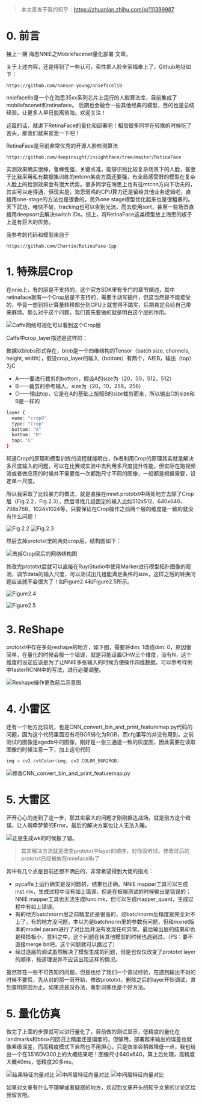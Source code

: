 > 本文首发于我的知乎：https://zhuanlan.zhihu.com/p/111399987
# 0. 前言
接上一期 海思NNIE之Mobilefacenet量化部署 文章。

关于上述内容，还是得到了一些认可，索性把人脸全家福奉上了，Github地址如下：

`https://github.com/hanson-young/nniefacelib`


nniefacelib是一个在海思35xx系列芯片上运行的人脸算法库，目前集成了mobilefacenet和retinaface。 后期也会融合一些其他经典的模型，目的也是总结经验，让更多人早日脱离苦海。欢迎关注！

这篇的话，就讲下RetinaFace的量化和部署吧！相信很多同学在转换的时候吃了苦头，那我们就来宣泄一下吧！

RetinaFace是目前非常优秀的开源人脸检测算法

`https://github.com/deepinsight/insightface/tree/master/RetinaFace`

实测效果确实很棒，鲁棒性强，关键点准，能够识别比较复杂场景下的人脸，甚至于比我采用私有数据集训练的mtcnn某些方面还要强，有全局感受野的模型在复杂人脸上的检测效果会有很大优势。很多同学在海思上也有往mtcnn方向下功夫的，其实可以走得通，但现实是，海思弱鸡的CPU算力还是留给其他业务逻辑吧，直接用one-stage的方法也是很香的。另外one stage模型优化起来也是很粗暴的。天下武功，唯快不破，tracking也可以告别光流，而去使用sort，甚至一些场景直接用deepsort去解决switch IDs。综上，将RetinaFace这类模型放上海思的板子上是有巨大的优势。

我参考的代码和模型来自于 


`https://github.com/Charrin/RetinaFace-Cpp`


# 1. 特殊层Crop
在nnie上，有的层是不支持的，这个官方SDK里有专门的章节描述，其中retinaface就有一个Crop层是不支持的，需要手动写插件，但这当然是不能接受的，毕竟一想到将计算量转移部分到CPU上就觉得不踏实，后期肯定会给自己带来麻烦。那么对于这个问题，我们首先要做的就是明白这个层的作用。

![Caffe网络可视化可以看到这个Crop层](https://img-blog.csdnimg.cn/20200531184822250.png?x-oss-process=image/watermark,type_ZmFuZ3poZW5naGVpdGk,shadow_10,text_aHR0cHM6Ly9ibG9nLmNzZG4ubmV0L2p1c3Rfc29ydA==,size_16,color_FFFFFF,t_70)

Caffe中crop_layer描述是这样的：

数据以blobs形式存在，blob是一个四维结构的Tensor（batch size, channels, height, width），假设crop_layer的输入（bottom）有两个，A和B，输出（top）为C

- A——要进行裁剪的bottom，假设A的size为（20，50，512，512）
- B——裁剪的参考输入，size为（20，10，256，256）
- C——输出top，它是在A的基础上按照B的size裁剪而来，所以输出C的size和B是一样的

```bash
layer {
  name: "crop0"
  type: "Crop"
  bottom: "A"
  bottom: "B"
  top: "C"
}
```

知道Crop的原理和模型训练的流程就能明白，作者利用Crop的原理其实就是解决多尺度输入的问题，可以在比赛或实验中去利用多尺度提升性能，但实际在跑视频流或者做应用的时候并不需要每一次都跑尺寸不同的图像，一般都是根据需要，设定单一尺度。

所以我采取了比较暴力的做法，就是直接在mnet.prototxt中两处地方去除了Crop层（Fig.2.2，Fig.2.3），然后寻找几组固定的输入比如512x512、640x640、768x768、1024x1024等，只要保证在Crop操作之前两个层的维度是一致的就没有什么问题！

![Fig.2.2](https://img-blog.csdnimg.cn/20200531185259625.png?x-oss-process=image/watermark,type_ZmFuZ3poZW5naGVpdGk,shadow_10,text_aHR0cHM6Ly9ibG9nLmNzZG4ubmV0L2p1c3Rfc29ydA==,size_16,color_FFFFFF,t_70)
![Fig.2.3](https://img-blog.csdnimg.cn/20200531185923541.png?x-oss-process=image/watermark,type_ZmFuZ3poZW5naGVpdGk,shadow_10,text_aHR0cHM6Ly9ibG9nLmNzZG4ubmV0L2p1c3Rfc29ydA==,size_16,color_FFFFFF,t_70)

然后去掉prototxt里的两处crop后，结构图如下：

![去掉Crop层后的网络结构图](https://img-blog.csdnimg.cn/20200531190007249.png?x-oss-process=image/watermark,type_ZmFuZ3poZW5naGVpdGk,shadow_10,text_aHR0cHM6Ly9ibG9nLmNzZG4ubmV0L2p1c3Rfc29ydA==,size_16,color_FFFFFF,t_70)

修改完prototxt后就可以直接在RuyiStudio中使用Marker进行模型拓扑图像的观测，调节data的输入尺度，可以测试出几组能满足条件的size，这样之后的转换问题应该就不会很大了！如Figure2.4和Figure2.5所示。

![Figure2.4](https://img-blog.csdnimg.cn/20200531190111623.png?x-oss-process=image/watermark,type_ZmFuZ3poZW5naGVpdGk,shadow_10,text_aHR0cHM6Ly9ibG9nLmNzZG4ubmV0L2p1c3Rfc29ydA==,size_16,color_FFFFFF,t_70)

![Figure2.5](https://img-blog.csdnimg.cn/2020053119013199.png?x-oss-process=image/watermark,type_ZmFuZ3poZW5naGVpdGk,shadow_10,text_aHR0cHM6Ly9ibG9nLmNzZG4ubmV0L2p1c3Rfc29ydA==,size_16,color_FFFFFF,t_70)

# 3. ReShape
prototxt中存在多处reshape的地方，如下图，需要将dim: 1改成dim: 0，原因很简单，在量化的时候会报一个错误，就是只能设置CHW三个维度，没有N，这个维度的设定应该是为了让NNIE多张输入的时候方便操作四维数据，可以参考样例中fasterRCNN中的写法，进行必要调整。

![Reshape操作更改前后示意图](https://img-blog.csdnimg.cn/2020053119025320.png?x-oss-process=image/watermark,type_ZmFuZ3poZW5naGVpdGk,shadow_10,text_aHR0cHM6Ly9ibG9nLmNzZG4ubmV0L2p1c3Rfc29ydA==,size_16,color_FFFFFF,t_70)
# 4. 小雷区
还有一个地方比较坑，也是CNN_convert_bin_and_print_featuremap.py代码的问题，因为这个代码里面没有将BGR转化为RGB，而cfg里写的并没有用到，之前测试的图像是agedb中的图像，刚好是一张三通道一致的灰度图，因此需要在读取图像的时候注意一下，加上这句代码

```c++
img = cv2.cvtColor(img, cv2.COLOR_BGR2RGB)
```

![修改CNN_convert_bin_and_print_featuremap.py](https://img-blog.csdnimg.cn/20200531190345401.png?x-oss-process=image/watermark,type_ZmFuZ3poZW5naGVpdGk,shadow_10,text_aHR0cHM6Ly9ibG9nLmNzZG4ubmV0L2p1c3Rfc29ydA==,size_16,color_FFFFFF,t_70)


# 5. 大雷区
开开心心的走到了这一步，那其实最大的问题才刚刚抵达战场。就是前方这个错误，让人魂牵梦萦的Error。最后的解决方案也让人无法入睡。


![正是生成wk的时候报了错。](https://img-blog.csdnimg.cn/20200531190606359.png?x-oss-process=image/watermark,type_ZmFuZ3poZW5naGVpdGk,shadow_10,text_aHR0cHM6Ly9ibG9nLmNzZG4ubmV0L2p1c3Rfc29ydA==,size_16,color_FFFFFF,t_70)

> 其实解决方法就是改变prototxt中layer的顺序，对你没听过。修改过后的prototxt已经被放在nniefacelib了

其中有几个点是目前还想不明白的，非常希望得到大佬的指点：

- pycaffe上运行确实是没问题的，结果也正确。NNIE mapper工具可以生成inst.mk，生成过程中没有如上错误，但是在板端测试的时候输出是错误的；NNIE mapper工具也无法生成func.mk，但可以生成mapper_quant，生成过程中有如上错误。
- 有的地方batchnorm层之前精度还是很高的，过batchnorm后精度就完全对不上了，有的地方没问题，本以为是batchnorm里的参数有问题，但和mxnet版本的model param进行了对比后并没有发现任何异常。最后输出层的结果却也是精损极小，意料之中。这个问题在转其他模型的时候也遇到过。（PS：要不直接merge bn吧，这个问题就可以跳过了）
- 经过逐层的调试虽然解决了模型生成的问题，但是也仅仅改变了prototxt layer的顺序，按道理说并不应该出现这样的情况。

虽然存在一些不可告知的问题，但是也给了我们一个调试经验，在遇到输出不对的时候不要慌，先从对的那一层开始，修改prototxt，删除之后的layer开始调试，直到查明原因为止。如果还是没办法，重新训练也是个好方法。

# 5. 量化仿真

做完了上面的步骤就可以进行量化了，目前做的测试显示，低精度的量化在landmarks和bbox的回归上精度还是偏低的，但够用，部署起来输出的误差也就像素级误差，而高精度模式下自然也不用担心，只是效率会稍微降低一点，我也给出一个在3516DV300上的大概结果吧！图像尺寸640x640，算上后处理，高精度大概40ms，低精度20多ms。


![结果特征向量对比](https://img-blog.csdnimg.cn/2020053119092868.png)
![中间层特征向量对比](https://img-blog.csdnimg.cn/20200531190951678.png)
![中间层特征向量对比](https://img-blog.csdnimg.cn/2020053119100683.png?x-oss-process=image/watermark,type_ZmFuZ3poZW5naGVpdGk,shadow_10,text_aHR0cHM6Ly9ibG9nLmNzZG4ubmV0L2p1c3Rfc29ydA==,size_16,color_FFFFFF,t_70)

如果对文章有什么不理解或者疑惑的地方，欢迎到文章开头的知乎文章的讨论区给我留言哦。

